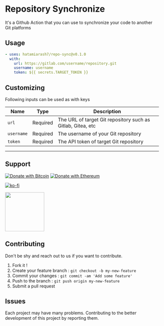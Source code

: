 # Repository Synchronize

It's a Github Action that you can use to synchronize your code to another Git platforms

## Usage

```yaml
- uses: hatamiarash7/repo-sync@v0.1.0
  with:
    url: https://gitlab.com/username/repository.git
    username: username
    token: ${{ secrets.TARGET_TOKEN }}
```

## Customizing

Following inputs can be used as with keys

| Name       | Type     | Description                                                 |
| ---------- | -------- | ----------------------------------------------------------- |
| `url`      | Required | The URL of target Git repository such as Gitlab, Gitea, etc |
| `username` | Required | The username of your Git repository                         |
| `token`    | Required | The API token of target Git repository                      |

---

## Support

[![Donate with Bitcoin](https://en.cryptobadges.io/badge/micro/3GhT2ABRuHuXGNzP6DH5KvLZRTXCBKkx2y)](https://en.cryptobadges.io/donate/3GhT2ABRuHuXGNzP6DH5KvLZRTXCBKkx2y) [![Donate with Ethereum](https://en.cryptobadges.io/badge/micro/0x4832fd8e2cfade141dc4873cc00cf77de604edde)](https://en.cryptobadges.io/donate/0x4832fd8e2cfade141dc4873cc00cf77de604edde)

[![ko-fi](https://www.ko-fi.com/img/githubbutton_sm.svg)](https://ko-fi.com/D1D1WGU9)

<div><a href="https://payping.ir/@hatamiarash7"><img src="https://cdn.payping.ir/statics/Payping-logo/Trust/blue.svg" height="128" width="128"></a></div>

## Contributing

Don't be shy and reach out to us if you want to contribute.

1. Fork it !
2. Create your feature branch : `git checkout -b my-new-feature`
3. Commit your changes : `git commit -am 'Add some feature'`
4. Push to the branch : `git push origin my-new-feature`
5. Submit a pull request

## Issues

Each project may have many problems. Contributing to the better development of this project by reporting them.

